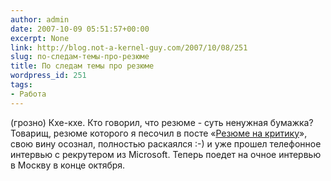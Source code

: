 ```yaml
---
author: admin
date: 2007-10-09 05:51:57+00:00
excerpt: None
link: http://blog.not-a-kernel-guy.com/2007/10/08/251
slug: по-следам-темы-про-резюме
title: По следам темы про резюме
wordpress_id: 251
tags:
- Работа
---
```


(грозно) Кхе-кхе. Кто говорил, что резюме - суть ненужная бумажка? Товарищ, резюме которого я песочил в посте «[Резюме на критику](http://blog.not-a-kernel-guy.com/2007/09/12/237)», свою вину осознал, полностью раскаялся :-) и уже прошел телефонное интервью c рекрутером из Microsoft. Теперь поедет на очное интервью в Москву в конце октября.
